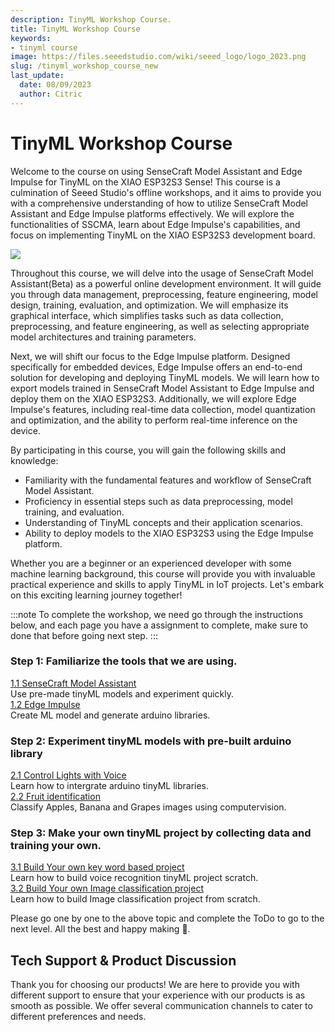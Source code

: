 ```yaml
---
description: TinyML Workshop Course.
title: TinyML Workshop Course
keywords:
- tinyml course
image: https://files.seeedstudio.com/wiki/seeed_logo/logo_2023.png
slug: /tinyml_workshop_course_new
last_update:
  date: 08/09/2023
  author: Citric
---
```



# TinyML Workshop Course

Welcome to the course on using SenseCraft Model Assistant and Edge Impulse for TinyML on the XIAO ESP32S3 Sense! This course is a culmination of Seeed Studio's offline workshops, and it aims to provide you with a comprehensive understanding of how to utilize SenseCraft Model Assistant and Edge Impulse platforms effectively. We will explore the functionalities of SSCMA, learn about Edge Impulse's capabilities, and focus on implementing TinyML on the XIAO ESP32S3 development board.

<div style={{textAlign:'center'}}><img src="https://files.seeedstudio.com/wiki/tinyml-topic/3.jpg" style={{width:1000, height:'auto'}}/></div>


Throughout this course, we will delve into the usage of SenseCraft Model Assistant(Beta) as a powerful online development environment. It will guide you through data management, preprocessing, feature engineering, model design, training, evaluation, and optimization. We will emphasize its graphical interface, which simplifies tasks such as data collection, preprocessing, and feature engineering, as well as selecting appropriate model architectures and training parameters.

<div class="button_tech_support_container">
<a href="https://sensecraftma.seeed.cc/" class="button_edgelab"></a> 
</div>

Next, we will shift our focus to the Edge Impulse platform. Designed specifically for embedded devices, Edge Impulse offers an end-to-end solution for developing and deploying TinyML models. We will learn how to export models trained in SenseCraft Model Assistant to Edge Impulse and deploy them on the XIAO ESP32S3. Additionally, we will explore Edge Impulse's features, including real-time data collection, model quantization and optimization, and the ability to perform real-time inference on the device.

<div class="button_tech_support_container">
<a href="https://edgeimpulse.com/" class="button_edgeimpulse"></a> 
</div>

By participating in this course, you will gain the following skills and knowledge:

- Familiarity with the fundamental features and workflow of SenseCraft Model Assistant.
- Proficiency in essential steps such as data preprocessing, model training, and evaluation.
- Understanding of TinyML concepts and their application scenarios.
- Ability to deploy models to the XIAO ESP32S3 using the Edge Impulse platform.

Whether you are a beginner or an experienced developer with some machine learning background, this course will provide you with invaluable practical experience and skills to apply TinyML in IoT projects. Let's embark on this exciting learning journey together!

:::note
To complete the workshop, we need go through the instructions below, and each page you have a assignment to complete, make sure to done that before going next step.
:::


### Step 1: Familiarize the tools that we are using. 

<div class="all_container">
  <div class="getting_started">
      <div class="start_card_wrapper">
          <a href= "/sscma" class="getting_started_label2">1.1 SenseCraft Model Assistant</a>
          <br/>Use pre-made tinyML models and experiment quickly.
      </div>
  </div>
  <div class="getting_started">
      <div class="start_card_wrapper">
          <a href= "/edgeimpulse" class="getting_started_label2">1.2 Edge Impulse</a>
          <br/>Create ML model and generate arduino libraries. 
      </div>
  </div>
</div>

### Step 2: Experiment tinyML models with pre-built arduino library

<div class="all_container">
  <div class="getting_started">
      <div class="start_card_wrapper">
          <a href= "/edgeimpulse#speech-keyword-recognition-yes--no-arduino-library" class="getting_started_label2">2.1 Control Lights with Voice </a>
          <br/>Learn how to intergrate arduino tinyML libraries. 
      </div>
  </div>
  <div class="getting_started">
      <div class="start_card_wrapper">
          <a href= "/edgeimpulse#fruit-identification-apples-bananas-grapes-arduino-library" class="getting_started_label2">2.2 Fruit identification </a>
          <br/>Classify Apples, Banana and Grapes images using computervision. 
      </div>
  </div>
</div>

### Step 3: Make your own tinyML project by collecting data and training your own. 

<div class="all_container">
  <div class="getting_started">
      <div class="start_card_wrapper">
          <a href= "/tinyml_course_Key_Word_Spotting" class="getting_started_label2">3.1 Build Your own key word based project </a>
          <br/>Learn how to build voice recognition tinyML project scratch.  
      </div>
  </div>
  <div class="getting_started">
      <div class="start_card_wrapper">
          <a href= "/tinyml_course_Image_classification_project" class="getting_started_label2">3.2 Build Your own Image classification project </a>
          <br/>Learn how to build Image classification project from scratch. 
      </div>
  </div>
</div>

Please go one by one to the above topic and complete the ToDo to go to the next level. All the best and happy making 🙌.


## Tech Support & Product Discussion

Thank you for choosing our products! We are here to provide you with different support to ensure that your experience with our products is as smooth as possible. We offer several communication channels to cater to different preferences and needs.

<div class="button_tech_support_container">
<a href="https://forum.seeedstudio.com/" class="button_forum"></a> 
<a href="https://www.seeedstudio.com/contacts" class="button_email"></a>
</div>

<div class="button_tech_support_container">
<a href="https://discord.gg/eWkprNDMU7" class="button_discord"></a> 
<a href="https://github.com/Seeed-Studio/wiki-documents/discussions/69" class="button_discussion"></a>
</div>
